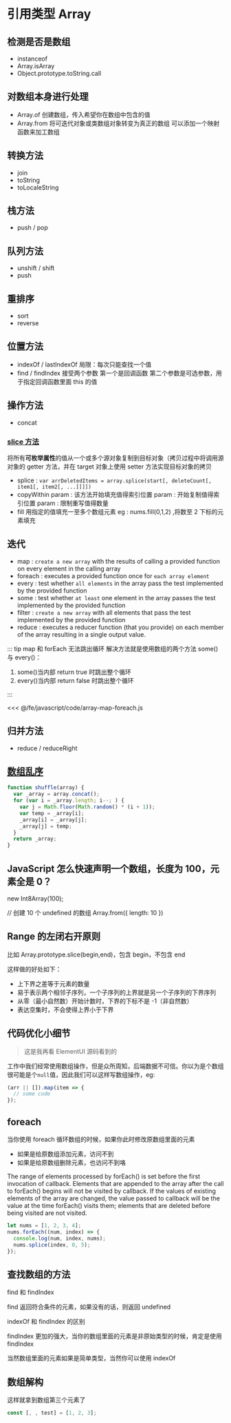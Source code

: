 # 引用类型 Array

## 检测是否是数组

- instanceof
- Array.isArray
- Object.prototype.toString.call

## 对数组本身进行处理

- Array.of
  创建数组，传入希望你在数组中包含的值
- Array.from 将可迭代对象或类数组对象转变为真正的数组
  可以添加一个映射函数来加工数组

## 转换方法

- join
- toString
- toLocaleString

## 栈方法

- push / pop

## 队列方法

- unshift / shift
- push

## 重排序

- sort
- reverse

## 位置方法

- indexOf / lastIndexOf
  局限：每次只能查找一个值
- find / findIndex
  接受两个参数
  第一个是回调函数
  第二个参数是可选参数，用于指定回调函数里面 this 的值

## 操作方法

- concat

### [slice 方法](https://developer.mozilla.org/en-US/docs/Web/JavaScript/Reference/Global_Objects/Array/slice)

将所有**可枚举属性**的值从一个或多个源对象复制到目标对象（拷贝过程中将调用源对象的 getter 方法，并在 target 对象上使用 setter 方法实现目标对象的拷贝

- splice : `var arrDeletedItems = array.splice(start[, deleteCount[, item1[, item2[, ...]]]])`
- copyWithin
  param : 该方法开始填充值得索引位置
  param : 开始复制值得索引位置
  param : 限制重写值得数量
- fill
  用指定的值填充一至多个数组元素
  eg : nums.fill(0,1,2) ,将数至 2 下标的元素填充

## 迭代

- map : `create a new array` with the results of calling a provided function on every element in the calling array
- foreach : executes a provided function once for `each array element`
- every : test whether `all elements` in the array pass the test implemented by the provided function
- some : test whether `at least` one element in the array passes the test implemented by the provided function
- filter : `create a new array` with all elements that pass the test implemented by the provided function
- reduce : executes a reducer function (that you provide) on each member of the array resulting in a single output value.

::: tip map 和 forEach 无法跳出循环
解决方法就是使用数组的两个方法 some()与 every()：

1. some()当内部 return true 时跳出整个循环
2. every()当内部 return false 时跳出整个循环

:::

<<< @/fe/javascript/code/array-map-foreach.js

## 归并方法

- reduce / reduceRight

## [数组乱序](https://github.com/lessfish/underscore-analysis/issues/15)

```js
function shuffle(array) {
  var _array = array.concat();
  for (var i = _array.length; i--; ) {
    var j = Math.floor(Math.random() * (i + 1));
    var temp = _array[i];
    _array[i] = _array[j];
    _array[j] = temp;
  }
  return _array;
}
```

## JavaScript 怎么快速声明一个数组，长度为 100，元素全是 0？

new Int8Array(100);

// 创建 10 个 undefined 的数组
Array.from({ length: 10 })

## Range 的左闭右开原则

比如 Array.prototype.slice(begin,end)，包含 begin，不包含 end

这样做的好处如下：

- 上下界之差等于元素的数量
- 易于表示两个相邻子序列，一个子序列的上界就是另一个子序列的下界序列
- 从零（最小自然数）开始计数时，下界的下标不是 -1（非自然数）
- 表达空集时，不会使得上界小于下界

## 代码优化小细节

> 这是我再看 ElementUI 源码看到的

工作中我们经常使用数组操作，但是众所周知，后端数据不可信。你以为是个数组很可能是个`null`值，因此我们可以这样写数组操作，eg:

```ts
(arr || []).map(item => {
  // some code
});
```

## foreach

当你使用 foreach 循环数组的时候，如果你此时修改原数组里面的元素

- 如果是给原数组添加元素，访问不到
- 如果是给原数组删除元素，也访问不到咯

The range of elements processed by forEach() is set before the first invocation of callback. Elements that are appended to the array after the call to forEach() begins will not be visited by callback. If the values of existing elements of the array are changed, the value passed to callback will be the value at the time forEach() visits them; elements that are deleted before being visited are not visited.

```js
let nums = [1, 2, 3, 4];
nums.forEach((num, index) => {
  console.log(num, index, nums);
  nums.splice(index, 0, 5);
});
```

## 查找数组的方法

find 和 findIndex

find 返回符合条件的元素，如果没有的话，则返回 undefined

indexOf 和 findIndex 的区别

findIndex 更加的强大，当你的数组里面的元素是非原始类型的时候，肯定是使用 findIndex

当然数组里面的元素如果是简单类型，当然你可以使用 indexOf

## 数组解构

这样就拿到数组第三个元素了

```js
const [, , test] = [1, 2, 3];
```
